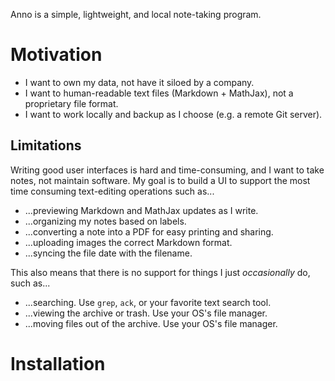 Anno is a simple, lightweight, and local note-taking program. 


# Motivation

- I want to own my data, not have it siloed by a company.
- I want to human-readable text files (Markdown + MathJax), not a proprietary file format.
- I want to work locally and backup as I choose (e.g. a remote Git server).

## Limitations

Writing good user interfaces is hard and time-consuming, and I want to take notes, not maintain software. My goal is to build a UI to support the most time consuming text-editing operations such as...

- ...previewing Markdown and MathJax updates as I write.
- ...organizing my notes based on labels.
- ...converting a note into a PDF for easy printing and sharing.
- ...uploading images the correct Markdown format.
- ...syncing the file date with the filename.

This also means that there is no support for things I just _occasionally_ do, such as...

- ...searching. Use `grep`, `ack`, or your favorite text search tool.
- ...viewing the archive or trash. Use your OS's file manager.
- ...moving files out of the archive. Use your OS's file manager.

# Installation

